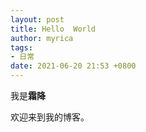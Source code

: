 ```yaml
---
layout: post
title: Hello  World
author: myrica
tags:
- 日常
date: 2021-06-20 21:53 +0800
---
```

我是**霜降**

欢迎来到我的博客。


